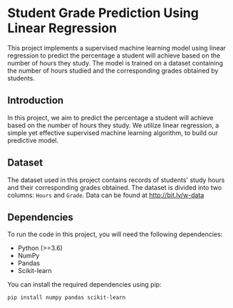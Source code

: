 # Student Grade Prediction Using Linear Regression

This project implements a supervised machine learning model using linear regression to predict the percentage a student will achieve based on the number of hours they study. The model is trained on a dataset containing the number of hours studied and the corresponding grades obtained by students.

## Introduction

In this project, we aim to predict the percentage a student will achieve based on the number of hours they study. We utilize linear regression, a simple yet effective supervised machine learning algorithm, to build our predictive model.

## Dataset

The dataset used in this project contains records of students' study hours and their corresponding grades obtained. The dataset is divided into two columns: `Hours` and `Grade`.
Data can be found at http://bit.ly/w-data

## Dependencies

To run the code in this project, you will need the following dependencies:

- Python (>=3.6)
- NumPy
- Pandas
- Scikit-learn

You can install the required dependencies using pip:

```bash
pip install numpy pandas scikit-learn
